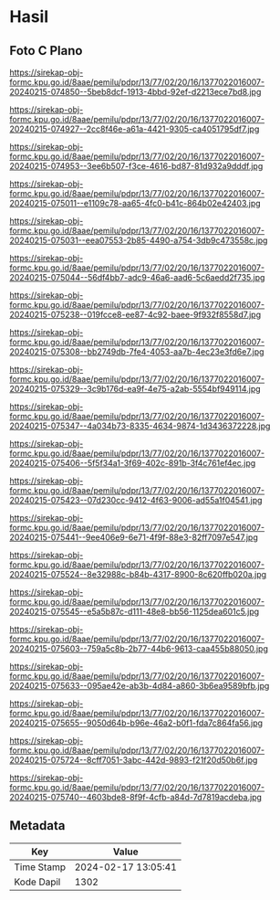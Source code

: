 # Hasil

## Foto C Plano

https://sirekap-obj-formc.kpu.go.id/8aae/pemilu/pdpr/13/77/02/20/16/1377022016007-20240215-074850--5beb8dcf-1913-4bbd-92ef-d2213ece7bd8.jpg

https://sirekap-obj-formc.kpu.go.id/8aae/pemilu/pdpr/13/77/02/20/16/1377022016007-20240215-074927--2cc8f46e-a61a-4421-9305-ca4051795df7.jpg

https://sirekap-obj-formc.kpu.go.id/8aae/pemilu/pdpr/13/77/02/20/16/1377022016007-20240215-074953--3ee6b507-f3ce-4616-bd87-81d932a9dddf.jpg

https://sirekap-obj-formc.kpu.go.id/8aae/pemilu/pdpr/13/77/02/20/16/1377022016007-20240215-075011--e1109c78-aa65-4fc0-b41c-864b02e42403.jpg

https://sirekap-obj-formc.kpu.go.id/8aae/pemilu/pdpr/13/77/02/20/16/1377022016007-20240215-075031--eea07553-2b85-4490-a754-3db9c473558c.jpg

https://sirekap-obj-formc.kpu.go.id/8aae/pemilu/pdpr/13/77/02/20/16/1377022016007-20240215-075044--56df4bb7-adc9-46a6-aad6-5c6aedd2f735.jpg

https://sirekap-obj-formc.kpu.go.id/8aae/pemilu/pdpr/13/77/02/20/16/1377022016007-20240215-075238--019fcce8-ee87-4c92-baee-9f932f8558d7.jpg

https://sirekap-obj-formc.kpu.go.id/8aae/pemilu/pdpr/13/77/02/20/16/1377022016007-20240215-075308--bb2749db-7fe4-4053-aa7b-4ec23e3fd6e7.jpg

https://sirekap-obj-formc.kpu.go.id/8aae/pemilu/pdpr/13/77/02/20/16/1377022016007-20240215-075329--3c9b176d-ea9f-4e75-a2ab-5554bf949114.jpg

https://sirekap-obj-formc.kpu.go.id/8aae/pemilu/pdpr/13/77/02/20/16/1377022016007-20240215-075347--4a034b73-8335-4634-9874-1d3436372228.jpg

https://sirekap-obj-formc.kpu.go.id/8aae/pemilu/pdpr/13/77/02/20/16/1377022016007-20240215-075406--5f5f34a1-3f69-402c-891b-3f4c761ef4ec.jpg

https://sirekap-obj-formc.kpu.go.id/8aae/pemilu/pdpr/13/77/02/20/16/1377022016007-20240215-075423--07d230cc-9412-4f63-9006-ad55a1f04541.jpg

https://sirekap-obj-formc.kpu.go.id/8aae/pemilu/pdpr/13/77/02/20/16/1377022016007-20240215-075441--9ee406e9-6e71-4f9f-88e3-82ff7097e547.jpg

https://sirekap-obj-formc.kpu.go.id/8aae/pemilu/pdpr/13/77/02/20/16/1377022016007-20240215-075524--8e32988c-b84b-4317-8900-8c620ffb020a.jpg

https://sirekap-obj-formc.kpu.go.id/8aae/pemilu/pdpr/13/77/02/20/16/1377022016007-20240215-075545--e5a5b87c-d111-48e8-bb56-1125dea601c5.jpg

https://sirekap-obj-formc.kpu.go.id/8aae/pemilu/pdpr/13/77/02/20/16/1377022016007-20240215-075603--759a5c8b-2b77-44b6-9613-caa455b88050.jpg

https://sirekap-obj-formc.kpu.go.id/8aae/pemilu/pdpr/13/77/02/20/16/1377022016007-20240215-075633--095ae42e-ab3b-4d84-a860-3b6ea9589bfb.jpg

https://sirekap-obj-formc.kpu.go.id/8aae/pemilu/pdpr/13/77/02/20/16/1377022016007-20240215-075655--9050d64b-b96e-46a2-b0f1-fda7c864fa56.jpg

https://sirekap-obj-formc.kpu.go.id/8aae/pemilu/pdpr/13/77/02/20/16/1377022016007-20240215-075724--8cff7051-3abc-442d-9893-f21f20d50b6f.jpg

https://sirekap-obj-formc.kpu.go.id/8aae/pemilu/pdpr/13/77/02/20/16/1377022016007-20240215-075740--4603bde8-8f9f-4cfb-a84d-7d7819acdeba.jpg


## Metadata

| Key        | Value               |
| ---------- | ------------------- |
| Time Stamp | 2024-02-17 13:05:41 |
| Kode Dapil | 1302                |



